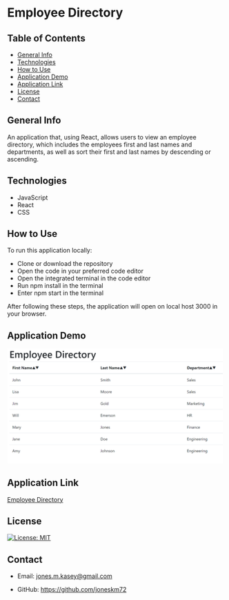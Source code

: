 # Employee Directory

## Table of Contents

* [General Info](#general-info)
* [Technologies](#technologies)
* [How to Use](#how-to-use)
* [Application Demo](#application-demo)
* [Application Link](#application-link)
* [License](#license)
* [Contact](#contact)

## General Info

An application that, using React, allows users to view an employee directory, which includes the employees first and last names and departments, as well as sort their first and last names by descending or ascending.

## Technologies

* JavaScript
* React
* CSS

## How to Use

To run this application locally:

* Clone or download the repository
* Open the code in your preferred code editor
* Open the integrated terminal in the code editor
* Run npm install in the terminal
* Enter npm start in the terminal

After following these steps, the application will open on local host 3000 in your browser.

## Application Demo

<img src="public/images/employee-chart.png" width="500" />

## Application Link

[Employee Directory](https://joneskm72.github.io/employee-directory/)

## License

[![License: MIT](https://img.shields.io/badge/License-MIT-yellow.svg)](https://opensource.org/licenses/MIT)

## Contact

* Email: jones.m.kasey@gmail.com

* GitHub: https://github.com/joneskm72